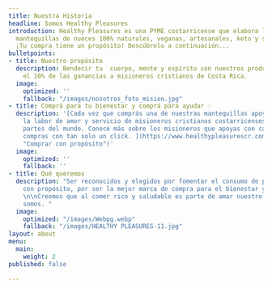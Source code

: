 ```yaml
---
title: Nuestra Historia
headline: Somos Healthy Pleasures
introduction: Healthy Pleasures es una PYME costarricense que elabora las mejores
  mantequillas de nueces 100% naturales, veganas, artesanales, keto y sin azúcar.
  ¡Tu compra tiene un propósito! Descúbrelo a continuación...
bulletpoints:
- title: Nuestro propósito
  description: Bendecir tu  cuerpo, mente y espíritu con nuestros productos y donar
    el 10% de las ganancias a misioneros cristianos de Costa Rica.
  image:
    optimized: ''
    fallback: "/images/nosotros_foto_mision.jpg"
- title: Comprá para tu bienestar y comprá para ayudar ♡
  description: '[Cada vez que comprás una de nuestras mantequillas apoyas económicamente
    la labor de amor y servicio de misioneros cristianos costarricenses en diferentes
    partes del mundo. Conocé más sobre los misioneros que apoyas con cada una de tus
    compras con tan solo un click. ](https://www.healthypleasurescr.com/posts/comprar-con-prop%C3%B3sito/
    "Comprar con propósito")'
  image:
    optimized: ''
    fallback: ''
- title: Qué queremos
  description: "Ser reconocidos y elegidos por fomentar el consumo de productos alimenticios
    con propósito, por ser la mejor marca de compra para el bienestar y para ayudar.
    \n\nCreemos que al comer rico y saludable es parte de amar nuestro cuerpo y quienes
    somos. "
  image:
    optimized: "/images/Webpg.webp"
    fallback: "/images/HEALTHY PLEASURES-11.jpg"
layout: about
menu:
  main:
    weight: 2
published: false

---
```

